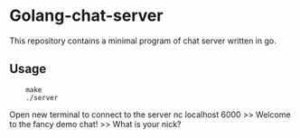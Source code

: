 # Golang-chat-server

This repository contains a minimal program of chat server written in go.

## Usage
        make
        ./server


Open new terminal to connect to the server
	nc localhost 6000
	>> Welcome to the fancy demo chat!
	>> What is your nick? 
